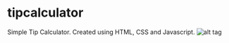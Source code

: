 # tipcalculator
Simple Tip Calculator. Created using HTML, CSS and Javascript.
![alt tag](https://raw.githubusercontent.com/aldiduzha/tipcalculator/master/preview.png)
